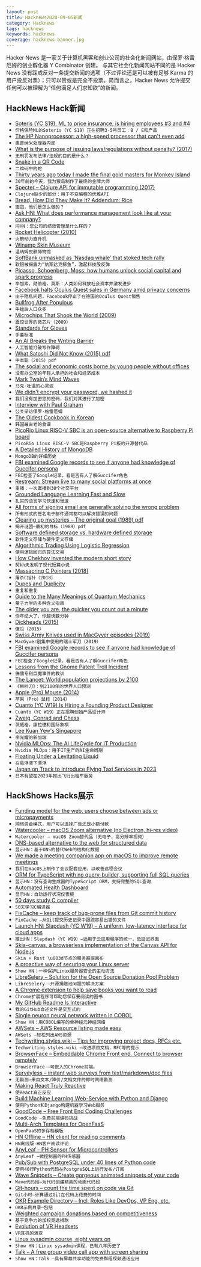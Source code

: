 ```yaml
---
layout: post
title: Hacknews2020-09-05新闻
category: Hacknews
tags: hacknews
keywords: hacknews
coverage: hacknews-banner.jpg
---
```


Hacker News 是一家关于计算机黑客和创业公司的社会化新闻网站，由保罗·格雷厄姆的创业孵化器 Y Combinator 创建。
与其它社会化新闻网站不同的是 Hacker News 没有踩或反对一条提交新闻的选项（不过评论还是可以被有足够 Karma 的用户投反对票）；只可以赞或是完全不投票。简而言之，Hacker News 允许提交任何可以被理解为“任何满足人们求知欲”的新闻。

## HackNews Hack新闻


- [Soteris (YC S19), ML to price insurance, is hiring employees #3 and #4](https://www.soteris.co/#careers)
- `价格保险ML的Soteris（YC S19）正在招聘3-5号员工：B / E和产品`
- [The HP Nanoprocessor: a high-speed processor that can't even add](http://www.righto.com/2020/09/inside-hp-nanoprocessor-high-speed.html)
- `惠普纳米处理器内部`
- [What is the purpose of issuing laws/regulations without penalty? (2017)](https://politics.stackexchange.com/questions/26724/what-is-the-purpose-of-issuing-laws-regulations-without-penalty)
- `无刑罚发布法律/法规的目的是什么？ `
- [Snake in a QR Code](https://itsmattkc.com/etc/snakeqr/)
- `二维码中的蛇`
- [Thirty years ago today I made the final gold masters for Monkey Island](https://grumpygamer.com/thirty_years_ago)
- `30年前的今天，我为猴岛制作了最终的金牌大师`
- [Specter – Clojure API for immutable programming (2017)](http://nathanmarz.com/blog/clojures-missing-piece.html)
- `Clojure缺少的部分：用于不变编程的优雅API`
- [Bread, How Did They Make It? Addendum: Rice](https://acoup.blog/2020/09/04/collections-bread-how-did-they-make-it-addendum-rice/)
- `面包，他们是怎么做的？`
- [Ask HN: What does performance management look like at your company?](item?id=24374347)
- `问HN：您公司的绩效管理是什么样的？`
- [Rocket Helicopter (2010)](https://www.tecaeromex.com/ingles/RH-i.htm)
- `火箭动力直升机`
- [Winamp Skin Museum](https://skins.webamp.org/)
- `温纳姆皮肤博物馆`
- [SoftBank unmasked as ‘Nasdaq whale’ that stoked tech rally](https://www.ft.com/content/75587aa6-1f1f-4e9d-b334-3ff866753fa2)
- `软银被揭露为“纳斯达克鲸鱼”，激起科技股反弹`
- [Picasso, Schoenberg, Moss: how humans unlock social capital and spark progress](https://blog.leonardofederico.com/2020/08/how-humans-unlock-social-capital.html)
- `毕加索，勋伯格，莫斯：人类如何释放社会资本并激发进步`
- [Facebook halts Oculus Quest sales in Germany amid privacy concerns](https://arstechnica.com/gaming/2020/09/facebook-halts-oculus-quest-sales-in-germany-amid-privacy-concerns/)
- `由于隐私问题，Facebook停止了在德国的Oculus Quest销售`
- [Bullfrog After Populous](https://www.filfre.net/2020/09/bullfrog-after-populous/)
- `牛蛙后人口众多`
- [Microchips That Shook the World (2009)](https://spectrum.ieee.org/tech-history/silicon-revolution/25-microchips-that-shook-the-world)
- `震惊世界的微芯片（2009）`
- [Standards for Gloves](https://guidegloves.com/en/knowledge/standards)
- `手套标准`
- [An AI Breaks the Writing Barrier](https://www.wsj.com/articles/an-ai-breaks-the-writing-barrier-11598068862)
- `人工智能打破写作障碍`
- [What Satoshi Did Not Know (2015) pdf](https://www.ifca.ai/pub/fc15/89750001.pdf)
- `中本聪（2015）pdf`
- [The social and economic costs borne by young people without offices](https://www.theatlantic.com/magazine/archive/2020/10/career-costs-working-from-home/615472/)
- `没有办公室的年轻人承担的社会和经济成本`
- [Mark Twain’s Mind Waves](https://www.theparisreview.org/blog/2020/08/25/mark-twains-mind-waves/)
- `马克·吐温的心灵波`
- [We didn't encrypt your password, we hashed it](https://www.troyhunt.com/we-didnt-encrypt-your-password-we-hashed-it-heres-what-that-means/)
- `我们没有加密您的密码，我们对其进行了加密`
- [Interview with Paul Graham](https://pullrequest.substack.com/p/pr-interviews-paul-graham)
- `公关采访保罗·格雷厄姆`
- [The Oldest Cookbook in Korean](https://www.atlasobscura.com/articles/first-korean-cookbook)
- `韩国最古老的食谱`
- [PicoRio Linux RISC-V SBC is an open-source alternative to Raspberry Pi board](https://www.cnx-software.com/2020/09/04/picorio-linux-risc-v-sbc-is-an-open-source-alternative-to-raspberry-pi-board/)
- `PicoRio Linux RISC-V SBC是Raspberry Pi板的开源替代品`
- [A Detailed History of MongoDB](https://www.quickprogrammingtips.com/mongodb/mongodb-history.html)
- `MongoDB的详细历史`
- [FBI examined Google records to see if anyone had knowledge of Guccifer persona](https://nitter.net/kpoulsen/status/1255593138934013952#m)
- `FBI检查了Google记录，看是否有人了解Guccifer角色`
- [Restream: Stream live to many social platforms at once](https://restream.io/)
- `重播：一次直播到30个社交平台`
- [Grounded Language Learning Fast and Slow](https://arxiv.org/abs/2009.01719)
- `扎实的语言学习快速和慢速`
- [All forms of signing email are generally solving the wrong problem](https://utcc.utoronto.ca/~cks/space/blog/tech/SignedEmailWrongProblem)
- `所有形式的签名电子邮件通常都可以解决错误的问题`
- [Clearing up mysteries – The original goal (1989) pdf](https://bayes.wustl.edu/etj/articles/cmystery.pdf)
- `揭开谜团–最初的目标（1989）pdf`
- [Software defined storage vs. hardware defined storage](https://blog.min.io/comparing-software-defined-storage-with-appliances/)
- `软件定义存储与硬件定义存储`
- [Algorithmic Trading Using Logistic Regression](https://handsoffinvesting.com/an-algorithmic-trading-strategy-using-logistic-regression/)
- `使用逻辑回归的算法交易`
- [How Chekhov invented the modern short story](https://www.newstatesman.com/culture/books/2020/08/how-chekhov-invented-modern-short-story)
- `契kh夫发明了现代短篇小说`
- [Massacring C Pointers (2018)](https://wozniak.ca/blog/2018/06/25/1/index.html)
- `屠杀C指针（2018）`
- [Dupes and Duplicity](https://www.damninteresting.com/dupes-and-duplicity/)
- `重复和重复`
- [Guide to the Many Meanings of Quantum Mechanics](http://nautil.us/blog/your-guide-to-the-many-meanings-of-quantum-mechanics)
- `量子力学的多种含义指南`
- [The older you are, the quicker you count out a minute](https://thecritic.co.uk/issues/september-2020/time-flies-relatively-speaking/)
- `你年纪大了，你越快数分钟`
- [Dickheads (2015)](https://thebaffler.com/salvos/dickheads)
- `傻瓜（2015）`
- [Swiss Army Knives used in MacGyver episodes (2019)](https://www.macgyveronline.com/macgyververse/equipmenttech/saks-used-in-each-episode/)
- `MacGyver剧集中使用的瑞士军刀（2019）`
- [FBI examined Google records to see if anyone had knowledge of Guccifer persona](https://twitter.com/kpoulsen/status/1255585290380443648)
- `FBI检查了Google记录，看是否有人了解Guccifer角色`
- [Lessons from the Gnome Patent Troll Incident](https://blog.hansenpartnership.com/lessons-from-the-gnome-patent-troll-incident/)
- `侏儒专利巨魔事件的教训`
- [The Lancet: World population projections by 2100](https://www.thelancet.com/article/S0140-6736(20)30677-2/fulltext)
- `《柳叶刀》：到2100年的世界人口预测`
- [Apple (Pro) Mouse (2014)](http://www.minimallyminimal.com/blog/apple-pro-mouse)
- `苹果（Pro）鼠标（2014）`
- [Cuanto (YC W19) Is Hiring a Founding Product Designer](https://angel.co/company/cuanto/jobs/963905-founding-product-designer)
- `Cuanto（YC W19）正在招聘创始产品设计师`
- [Zweig, Conrad and Chess](https://www.thearticle.com/darkness-and-light-joseph-conrad-stefan-zweig-and-chess)
- `茨威格，康拉德和国际象棋`
- [Lee Kuan Yew's Singapore](https://palladiummag.com/2020/08/13/the-true-story-of-lee-kuan-yews-singapore/)
- `李光耀的新加坡`
- [Nvidia MLOps: The AI LifeCycle for IT Production](https://blogs.nvidia.com/blog/2020/09/03/what-is-mlops/)
- `Nvidia MLOps：用于IT生产的AI生命周期`
- [Floating Under a Levitating Liquid](https://www.nature.com/articles/s41586-020-2643-8.epdf?sharing_token=yTk6lTlqDGIs_PGThH9cjNRgN0jAjWel9jnR3ZoTv0MwZOxupaqM4-XdEa58MnIMnociJCpeFT74qmZpdkBfQsOEGacWBuJVGlK7x2n_V2ehIOOuhUHiCEoP4j_3xphjnOTN6LST0krmG5xsfE_2rXlaiaDxdQV-qUMozmzmKfDcqEMtdt-xQrQM9qxlKA2zSgS8-UAADNlZezqqT5uG2emSLeMYk_FhrvuQRWaWPeo_htSnjzE62PMXq0JcbPvZdxWuYLXf2V-aJU3EZwHeteTuPaFfQ8Ymk_3X9vN3-fNvtn8bOWUyi3m3MvxM7SBdy0YTssfv-3uYr8wWGbAngw2yThpmrTDEFfsdFkUpWD8%3D&tracking_referrer=www.theguardian.com)
- `在悬浮液下漂浮`
- [Japan on Track to Introduce Flying Taxi Services in 2023](https://spectrum.ieee.org/cars-that-think/aerospace/aviation/japan-on-track-to-introduce-flying-taxi-services-in-2023#.X1LDL4OKTGk.hackernews)
- `日本有望在2023年推出飞行出租车服务`


## HackShows Hacks展示

- [ Funding model for the web, users choose between ads or micropayments](http://satotious.com)
- `网络资金模式，用户可以选择广告还是小额付款`
- [ Watercooler – macOS Zoom alternative (no Electron, hi-res video)](http://getwatercooler.io)
- `Watercooler – macOS Zoom替代品（无电子，高分辨率视频）`
- [ DNS-based alternative to the web for structured data](https://www.num.uk/blog/announcing-num)
- `显示HN：基于DNS的替代Web的结构化数据`
- [ We made a meeting companion app on macOS to improve remote meetings](https://apps.apple.com/us/app/meetingninja/id1527536623?mt=12)
- `我们在macOS上制作了会议配套应用，以改善远程会议`
- [ ORM for TypeScript with no query-builder, supporting full SQL queries](https://github.com/Seb-C/kiss-orm)
- `显示HN：没有查询生成器的TypeScript ORM，支持完整的SQL查询`
- [ Automated Health Dashboard](https://github.com/TwinProduction/gatus)
- `显示HN：自动运行状况仪表板`
- [ 50 days study C compiler](https://github.com/truongpt/meo)
- `50天学习C编译器`
- [ FixCache – keep track of bug-prone files from Git commit history](https://github.com/aavshr/fixCache)
- `FixCache –从Git提交历史记录中跟踪容易出错的文件`
- [Launch HN: Slapdash (YC W19) – A uniform, low-latency interface for cloud apps](item?id=24364811)
- `推出HN：Slapdash（YC W19）–适用于云应用程序的统一，低延迟界面`
- [ Skia-canvas, a browserless implementation of the Canvas API for Node.js](https://github.com/samizdatco/skia-canvas)
- `Skia + Rust \u003d节点的服务器端画布`
- [ A proactive way of securing your Linux server](https://github.com/prashantgupta24/firewalld-rest)
- `Show HN：一种保护Linux服务器安全的主动方法`
- [ LibreSelery – Solution for the Open Source Donation Pool Problem](https://github.com/protontypes/openselery)
- `LibreSelery –开源捐赠池问题的解决方案`
- [ A Chrome extension to help save books you want to read](https://chrome.google.com/webstore/detail/babelshelf/hagchccjngldonihokhncngknojhabgc)
- `Chrome扩展程序可帮助您保存要阅读的图书`
- [ My GitHub Readme Is Interactive](https://github.com/veggiedefender/typing)
- `我的GitHub自述文件是交互式的`
- [ Single neuron neural network written in COBOL](https://github.com/victorqribeiro/perceptronCobol)
- `Show HN：用COBOL编写的单神经元神经网络`
- [ AWSets – AWS Resource listing made easy](https://www.trek10.com/blog/awsets-aws-resource-listing-made-easy)
- `AWSets –轻松列出AWS资源`
- [ Techwriting.styles.wiki – Tips for improving project docs, RFCs etc.](http://techwriting.styles.wiki)
- `Techwriting.styles.wiki –改进项目文档，RFC等的提示`
- [ BrowserFace – Embeddable Chrome Front end. Connect to browser remotely](https://github.com/dosyago/BrowserFace.git)
- `BrowserFace –可嵌入的Chrome前端。`
- [ Surveyless – instant web surveys from text/markdown/doc files](https://www.surveyless.com/)
- `无勘测–来自文本/降价/文档文件的即时网络勘测`
- [ Making React Truly Reactive](https://github.com/MananTank/radioactive-state#readme)
- `使React真正反应`
- [ Build Machine Learning Web-Service with Python and Django](https://github.com/pplonski/my_ml_service)
- `使用Python和Django构建机器学习Web服务`
- [ GoodCode – Free Front End Coding Challenges](https://moeminm.github.io/goodcode)
- `GoodCode –免费前端编码挑战`
- [ Multi-Arch Templates for OpenFaaS](https://github.com/alexellis/multiarch-templates)
- `OpenFaaS的多存档模板`
- [ HN Offline – HN client for reading comments](https://hn.byroni.us/)
- `HN离线版-HN客户阅读评论`
- [ AnyLeaf – PH Sensor for Microcontrollers](https://www.anyleaf.org/ph-module)
- `AnyLeaf –微控制器的PH传感器`
- [ Pub/Sub with PostgreSQL under 40 lines of Python code](https://gist.github.com/kissgyorgy/beccba1291de962702ea9c237a900c79)
- `使用40行Python代码在PostgreSQL上进行发布/订阅`
- [ Wave Snippets – Create gorgeous animated snippets of your code](https://www.wavesnippets.com/)
- `Wave代码段–为代码创建精美的动画代码段`
- [ Git-hours – count the time spent on code via Git](https://github.com/ceigh/git-hours)
- `Git小时–计算通过Git在代码上花费的时间`
- [ OKR Example Directory – Incl. Roles Like DevOps, VP Eng, etc.](https://soapboxhq.com/goal-examples)
- `OKR示例目录–包括`
- [ Weighted campaign donations based on competitiveness](https://takecongress.org/)
- `基于竞争力的加权竞选捐款`
- [ Evolution of VR Headsets](https://twitter.com/hedronvision/status/1301997023265271813)
- `VR耳机的演变`
- [ Linux sysadmin course, eight years on](item?id=24380969)
- `Show HN：Linux sysadmin课程，已有八年历史了`
- [ Talk – A free group video call app with screen sharing](https://github.com/vasanthv/talk)
- `Show HN：Talk –具有屏幕共享功能的免费群组视频通话应用`

